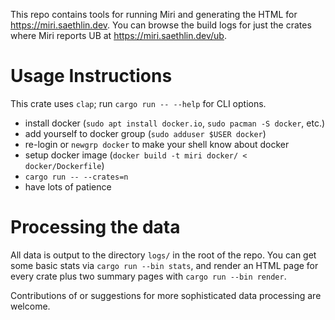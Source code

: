 This repo contains tools for running Miri and generating the HTML for
https://miri.saethlin.dev. You can browse the build logs for just the crates
where Miri reports UB at https://miri.saethlin.dev/ub.

# Usage Instructions

This crate uses `clap`; run `cargo run -- --help` for CLI options.

* install docker (`sudo apt install docker.io`, `sudo pacman -S docker`, etc.)
* add yourself to docker group (`sudo adduser $USER docker`)
* re-login or `newgrp docker` to make your shell know about docker
* setup docker image (`docker build -t miri docker/ < docker/Dockerfile`)
* `cargo run -- --crates=n`
* have lots of patience

# Processing the data

All data is output to the directory `logs/` in the root of the repo.
You can get some basic stats via `cargo run --bin stats`, and render an HTML
page for every crate plus two summary pages with `cargo run --bin render`.

Contributions of or suggestions for more sophisticated data processing are welcome.
